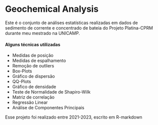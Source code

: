 # Geochemical Analysis
Este é o conjunto de análises estatísticas realizadas em dados de sedimento de corrente e concentrado de bateia do Projeto Platina-CPRM durante meu mestrado na UNICAMP. 


#### Alguns técnicas utilizadas

- Medidas de posição
- Medidas de espalhamento
- Remoção de outliers
- Box-Plots
- Gráfico de dispersão
- QQ-Plots
- Gráfico de densidade
- Teste de Normalidade de Shapiro-Wilk
- Matriz de correlação
- Regressão Linear
- Análise de Componentes Principais

Esse projeto foi realizado entre 2021-2023, escrito em R-markdown
